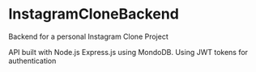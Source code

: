 # InstagramCloneBackend
Backend for a personal Instagram Clone Project


API built with Node.js Express.js using MondoDB.
Using JWT tokens for authentication
